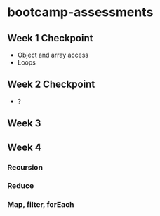 # bootcamp-assessments

## Week 1 Checkpoint
* Object and array access
* Loops

## Week 2 Checkpoint
* ?

## Week 3

## Week 4

### Recursion

### Reduce

### Map, filter, forEach